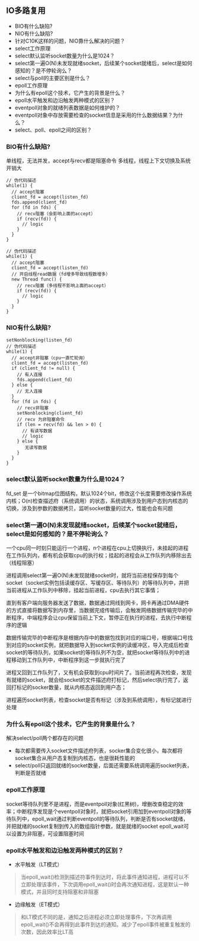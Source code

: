 ## IO多路复用

- BIO有什么缺陷?
- NIO有什么缺陷?
- 针对C10K这样的问题，NIO靠什么解决的问题？
- select工作原理
- select默认监听socket数量为什么是1024？
- select第一遍O(N)未发现就绪socket，后续某个socket就绪后，select是如何感知的？是不停轮询么？
- select与poll的主要区别是什么？
- epoll工作原理
- 为什么有epoll这个技术，它产生的背景是什么？
- epoll水平触发和边沿触发两种模式的区别？
- eventpoll对象的就绪列表数据是如何维护的？
- eventpoll对象中存放需要检查的socket信息是采用的什么数据结果？为什么？
- select、poll、epoll之间的区别？

### BIO有什么缺陷?

单线程，无法并发，accept与recv都是阻塞命令
多线程，线程上下文切换及系统开销大

```
// 伪代码描述
while(1) {
  // accept阻塞
  client_fd = accept(listen_fd)
  fds.append(client_fd)
  for (fd in fds) {
    // recv阻塞（会影响上面的accept）
    if (recv(fd)) {
      // logic
    }
  }  
}
```

```
// 伪代码描述
while(1) {
  // accept阻塞
  client_fd = accept(listen_fd)
  // 开启线程read数据（fd增多导致线程数增多）
  new Thread func() {
    // recv阻塞（多线程不影响上面的accept）
    if (recv(fd)) {
      // logic
    }
  }  
}
```

### NIO有什么缺陷?

```
setNonblocking(listen_fd)
// 伪代码描述
while(1) {
  // accept非阻塞（cpu一直忙轮询）
  client_fd = accept(listen_fd)
  if (client_fd != null) {
    // 有人连接
    fds.append(client_fd)
  } else {
    // 无人连接
  }  
  for (fd in fds) {
    // recv非阻塞
    setNonblocking(client_fd)
    // recv 为非阻塞命令
    if (len = recv(fd) && len > 0) {
      // 有读写数据
      // logic
    } else {
       无读写数据
    }
  }  
}
```

### select默认监听socket数量为什么是1024？

fd_set 是一个bitmap位图结构，默认1024个bit，修改这个长度需要修改操作系统内核；O(n)检查描述府（系统调用）的状态，系统调用涉及到用户态到内核态的切换，涉及到参数的数据拷贝，监听socket数量的过大，性能也会有问题

### select第一遍O(N)未发现就绪socket，后续某个socket就绪后，select是如何感知的？是不停轮询么？

一个cpu同一时刻只能运行一个进程，n个进程在cpu上切换执行，未挂起的进程在工作队列内，都有机会获取cpu的执行权；挂起的进程会从工作队列内移除出去（线程阻塞）

进程调用select第一遍O(N)未发现就绪socket时，就将当前进程保存到每个socket（socket实例包括读缓存区、写缓存区、等待队列）的等待队列中，并把当前进程从工作队列中移除，挂起当前进程，cpu去执行其它事情；

直到有客户端向服务器发送了数据，数据通过网线到网卡，网卡再通过DMA硬件的方式直接将数据写到内存里，当数据完成传输后，会触发网络数据传输完毕的中断程序，中端程序会让cpu保留当前上下文，暂停正在执行的进程，去执行中断程序的逻辑

数据传输完毕的中断程序是根据内存中的数据包找到对应的端口号，根据端口号找到对应的socket实例，就把数据导入到socket实例的读缓冲区，导入完成后检查socket的等待队列，如果socket的等待队列不为空，就把socket等待队列中的进程移动到工作队列中，中断程序到这一步就执行完了

进程又回到工作队列了，又有机会获取到cpu时间片了。当前进程再次检查，发现有就绪的socket，就会给socket的文件描述府打标记，然后select执行完了，返回打标记的socker数量，就从内核态返回到用户态；

进程遍历socket列表，检查socket是否有标记（涉及到系统调用），有标记就进行处理


### 为什么有epoll这个技术，它产生的背景是什么？

解决select/poll两个都存在的问题

- 每次都需要传入socket文件描述府列表，socker集合变化很小，每次都将socket集合从用户态复制到内核态，也是很耗性能的
- select/poll只返回就绪的socket数量，后面还需要系统调用遍历socket列表，判断是否就绪

### epoll工作原理

socket等待队列里不是进程，而是eventpoll对象(红黑树)，增删改查稳定的效率；中断程序发现是个eventpoll对象时，就把socket引用加到eventpoll对象的等待队列中，epoll_wait通过判断eventpoll的等待队列，判断是否有socket就绪，并把就绪的socket复制到传入的数组指针参数，就是就绪的socket
epoll_wait可以设置为非阻塞，可设置阻塞时间

### epoll水平触发和边沿触发两种模式的区别？

- 水平触发（LT模式）

> 当epoll_wait()检测到描述符事件到达时，将此事件通知进程，进程可以不立即处理该事件，下次调用epoll_wait()时会再次通知进程，这是默认一种模式，并且同时支持阻塞和非阻塞

- 边缘触发（ET模式）

> 和LT模式不同的是，通知之后进程必须立即处理事件，下次再调用epoll_wait()不会再得到此事件到达的通知。减少了epoll事件被重复触发的次数，因此效率比LT高
